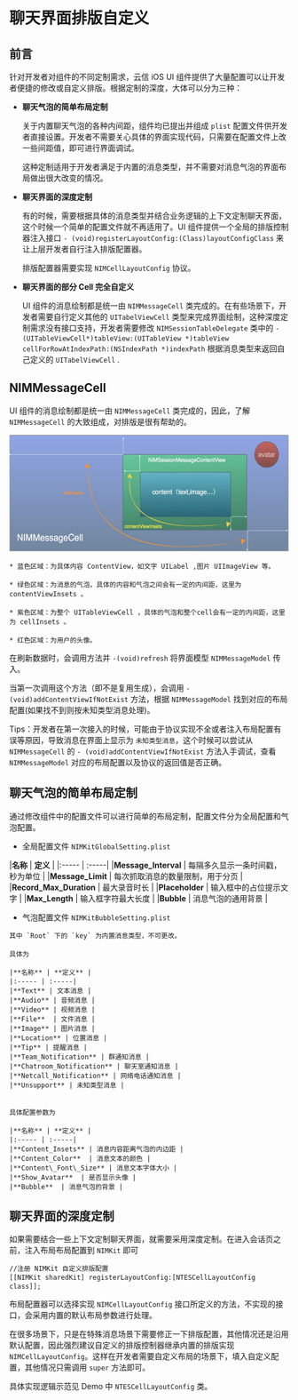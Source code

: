 # 聊天界面排版自定义

## 前言

针对开发者对组件的不同定制需求，云信 iOS UI 组件提供了大量配置可以让开发者便捷的修改或自定义排版。根据定制的深度，大体可以分为三种：

 * **聊天气泡的简单布局定制**

   关于内置聊天气泡的各种内间距，组件均已提出并组成 `plist` 配置文件供开发者直接设置。开发者不需要关心具体的界面实现代码，只需要在配置文件上改一些间距值，即可进行界面调试。
   
   这种定制适用于开发者满足于内置的消息类型，并不需要对消息气泡的界面布局做出很大改变的情况。
   
 * **聊天界面的深度定制**
   
   有的时候，需要根据具体的消息类型并结合业务逻辑的上下文定制聊天界面，这个时候一个简单的配置文件就不再适用了。UI 组件提供一个全局的排版控制器注入接口 `- (void)registerLayoutConfig:(Class)layoutConfigClass` 来让上层开发者自行注入排版配置器。
   
   排版配置器需要实现 `NIMCellLayoutConfig` 协议。

 
 * **聊天界面的部分 Cell 完全自定义**
   
   UI 组件的消息绘制都是统一由 `NIMMessageCell` 类完成的。在有些场景下，开发者需要自行定义其他的 `UITabelViewCell` 类型来完成界面绘制，这种深度定制需求没有接口支持，开发者需要修改 `NIMSessionTableDelegate` 类中的 `-(UITableViewCell*)tableView:(UITableView *)tableView cellForRowAtIndexPath:(NSIndexPath *)indexPath` 根据消息类型来返回自己定义的 `UITabelViewCell` .
   
## NIMMessageCell

UI 组件的消息绘制都是统一由 `NIMMessageCell` 类完成的，因此，了解 `NIMMessageCell` 的大致组成，对排版是很有帮助的。

<img src="./Images/nimkit_cell.jpg" width="550" height="210" />

    * 蓝色区域：为具体内容 ContentView，如文字 UILabel ,图片 UIImageView 等。

    * 绿色区域：为消息的气泡，具体的内容和气泡之间会有一定的内间距，这里为 contentViewInsets 。

    * 紫色区域：为整个 UITableViewCell ，具体的气泡和整个cell会有一定的内间距，这里为 cellInsets 。

    * 红色区域：为用户的头像。
    
 在刷新数据时，会调用方法并 `-(void)refresh` 将界面模型 `NIMMessageModel` 传入。
    
 当第一次调用这个方法（即不是复用生成），会调用 `- (void)addContentViewIfNotExist` 方法，根据 `NIMMessageModel` 找到对应的布局配置(如果找不到则按未知类型消息处理)。
 
 Tips：开发者在第一次接入的时候，可能由于协议实现不全或者注入布局配置有误等原因，导致消息在界面上显示为 `未知类型消息`，这个时候可以尝试从 `NIMMessageCell` 的 `- (void)addContentViewIfNotExist` 方法入手调试，查看`NIMMessageModel` 对应的布局配置以及协议的返回值是否正确。


## 聊天气泡的简单布局定制
   
   通过修改组件中的配置文件可以进行简单的布局定制，配置文件分为全局配置和气泡配置。
   
   * 全局配置文件 `NIMKitGlobalSetting.plist`
   
   
   |**名称** | **定义** | 
	|:----- | :-----|
	|**Message_Interval** | 每隔多久显示一条时间戳，秒为单位 |
	|**Message_Limit** | 每次抓取消息的数量限制，用于分页 |
	|**Record\_Max\_Duration** | 最大录音时长 |
	|**Placeholder**  | 输入框中的占位提示文字 |
	|**Max_Length**   | 输入框字符最大长度 |
	|**Bubble**  | 消息气泡的通用背景 |
     
   * 气泡配置文件 `NIMKitBubbleSetting.plist`
    
    其中 `Root` 下的 `key` 为内置消息类型，不可更改。

    具体为
    
    |**名称** | **定义** | 
	|:----- | :-----|
	|**Text** | 文本消息 |
	|**Audio** | 音频消息 |
	|**Video** | 视频消息 |
	|**File**  | 文件消息 |
	|**Image** | 图片消息 |
	|**Location** | 位置消息 |
	|**Tip** | 提醒消息 |
	|**Team_Notification** | 群通知消息 |
	|**Chatroom_Notification** | 聊天室通知消息 |
	|**Netcall_Notification** | 网络电话通知消息 |
	|**Unsupport** | 未知类型消息 |
	
	
	具体配置参数为
	
	|**名称** | **定义** | 
	|:----- | :-----|
	|**Content_Insets** | 消息内容距离气泡的内边距 |
	|**Content_Color**  | 消息文本的颜色 |
	|**Content\_Font\_Size** | 消息文本字体大小 |
	|**Show_Avatar**  | 是否显示头像 |
	|**Bubble**  | 消息气泡的背景 |

	

## 聊天界面的深度定制
   如果需要结合一些上下文定制聊天界面，就需要采用深度定制。在进入会话页之前，注入布局布局配置到 `NIMKit` 即可
   
   ```objc
//注册 NIMKit 自定义排版配置
[[NIMKit sharedKit] registerLayoutConfig:[NTESCellLayoutConfig class]];
   ```  
   
   布局配置器可以选择实现 `NIMCellLayoutConfig` 接口所定义的方法，不实现的接口，会采用内置的默认布局参数进行处理。
   
   在很多场景下，只是在特殊消息场景下需要修正一下排版配置，其他情况还是沿用默认配置，因此强烈建议自定义的排版控制器继承内置的排版实现 `NIMCellLayoutConfig`。这样在开发者需要自定义布局的场景下，填入自定义配置，其他情况只需调用 `super` 方法即可。
   
   具体实现逻辑示范见 Demo 中 `NTESCellLayoutConfig` 类。
   
   
 